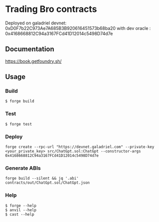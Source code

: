 # Trading Bro contracts

Deployed on galadriel devnet: 0xD0F7b22C973Ae7A685B3B920616451573b68ba20 with dev oracle : 0x4168668812C94a3167FCd41D12014c5498D74d7e

## Documentation

https://book.getfoundry.sh/

## Usage

### Build

```shell
$ forge build
```

### Test

```shell
$ forge test
```

### Deploy

```shell
forge create --rpc-url "https://devnet.galadriel.com" --private-key <your_private_key> src/ChatGpt.sol:ChatGpt --constructor-args 0x4168668812C94a3167FCd41D12014c5498D74d7e
```

### Generate ABIs

```shell
forge build --silent && jq '.abi' contracts/out/ChatGpt.sol/ChatGpt.json
```

### Help

```shell
$ forge --help
$ anvil --help
$ cast --help
```

